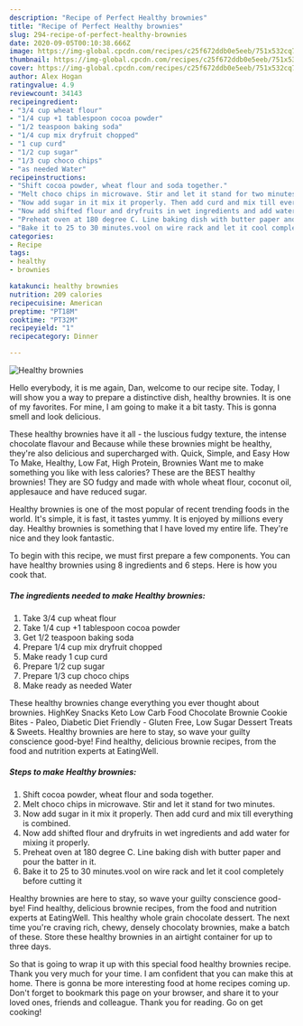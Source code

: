 ```yaml
---
description: "Recipe of Perfect Healthy brownies"
title: "Recipe of Perfect Healthy brownies"
slug: 294-recipe-of-perfect-healthy-brownies
date: 2020-09-05T00:10:38.666Z
image: https://img-global.cpcdn.com/recipes/c25f672ddb0e5eeb/751x532cq70/healthy-brownies-recipe-main-photo.jpg
thumbnail: https://img-global.cpcdn.com/recipes/c25f672ddb0e5eeb/751x532cq70/healthy-brownies-recipe-main-photo.jpg
cover: https://img-global.cpcdn.com/recipes/c25f672ddb0e5eeb/751x532cq70/healthy-brownies-recipe-main-photo.jpg
author: Alex Hogan
ratingvalue: 4.9
reviewcount: 34143
recipeingredient:
- "3/4 cup wheat flour"
- "1/4 cup +1 tablespoon cocoa powder"
- "1/2 teaspoon baking soda"
- "1/4 cup mix dryfruit chopped"
- "1 cup curd"
- "1/2 cup sugar"
- "1/3 cup choco chips"
- "as needed Water"
recipeinstructions:
- "Shift cocoa powder, wheat flour and soda together."
- "Melt choco chips in microwave. Stir and let it stand for two minutes."
- "Now add sugar in it mix it properly. Then add curd and mix till everything is combined."
- "Now add shifted flour and dryfruits in wet ingredients and add water for mixing it properly."
- "Preheat oven at 180 degree C. Line baking dish with butter paper and pour the batter in it."
- "Bake it to 25 to 30 minutes.vool on wire rack and let it cool completely before cutting it"
categories:
- Recipe
tags:
- healthy
- brownies

katakunci: healthy brownies 
nutrition: 209 calories
recipecuisine: American
preptime: "PT18M"
cooktime: "PT32M"
recipeyield: "1"
recipecategory: Dinner

---
```



![Healthy brownies](https://img-global.cpcdn.com/recipes/c25f672ddb0e5eeb/751x532cq70/healthy-brownies-recipe-main-photo.jpg)

Hello everybody, it is me again, Dan, welcome to our recipe site. Today, I will show you a way to prepare a distinctive dish, healthy brownies. It is one of my favorites. For mine, I am going to make it a bit tasty. This is gonna smell and look delicious.

These healthy brownies have it all - the luscious fudgy texture, the intense chocolate flavour and Because while these brownies might be healthy, they&#39;re also delicious and supercharged with. Quick, Simple, and Easy How To Make, Healthy, Low Fat, High Protein, Brownies Want me to make something you like with less calories? These are the BEST healthy brownies! They are SO fudgy and made with whole wheat flour, coconut oil, applesauce and have reduced sugar.

Healthy brownies is one of the most popular of recent trending foods in the world. It's simple, it is fast, it tastes yummy. It is enjoyed by millions every day. Healthy brownies is something that I have loved my entire life. They're nice and they look fantastic.


To begin with this recipe, we must first prepare a few components. You can have healthy brownies using 8 ingredients and 6 steps. Here is how you cook that.

<!--inarticleads1-->

##### The ingredients needed to make Healthy brownies:

1. Take 3/4 cup wheat flour
1. Take 1/4 cup +1 tablespoon cocoa powder
1. Get 1/2 teaspoon baking soda
1. Prepare 1/4 cup mix dryfruit chopped
1. Make ready 1 cup curd
1. Prepare 1/2 cup sugar
1. Prepare 1/3 cup choco chips
1. Make ready as needed Water


These healthy brownies change everything you ever thought about brownies. HighKey Snacks Keto Low Carb Food Chocolate Brownie Cookie Bites - Paleo, Diabetic Diet Friendly - Gluten Free, Low Sugar Dessert Treats &amp; Sweets. Healthy brownies are here to stay, so wave your guilty conscience good-bye! Find healthy, delicious brownie recipes, from the food and nutrition experts at EatingWell. 

<!--inarticleads2-->

##### Steps to make Healthy brownies:

1. Shift cocoa powder, wheat flour and soda together.
1. Melt choco chips in microwave. Stir and let it stand for two minutes.
1. Now add sugar in it mix it properly. Then add curd and mix till everything is combined.
1. Now add shifted flour and dryfruits in wet ingredients and add water for mixing it properly.
1. Preheat oven at 180 degree C. Line baking dish with butter paper and pour the batter in it.
1. Bake it to 25 to 30 minutes.vool on wire rack and let it cool completely before cutting it


Healthy brownies are here to stay, so wave your guilty conscience good-bye! Find healthy, delicious brownie recipes, from the food and nutrition experts at EatingWell. This healthy whole grain chocolate dessert. The next time you&#39;re craving rich, chewy, densely chocolaty brownies, make a batch of these. Store these healthy brownies in an airtight container for up to three days. 

So that is going to wrap it up with this special food healthy brownies recipe. Thank you very much for your time. I am confident that you can make this at home. There is gonna be more interesting food at home recipes coming up. Don't forget to bookmark this page on your browser, and share it to your loved ones, friends and colleague. Thank you for reading. Go on get cooking!
